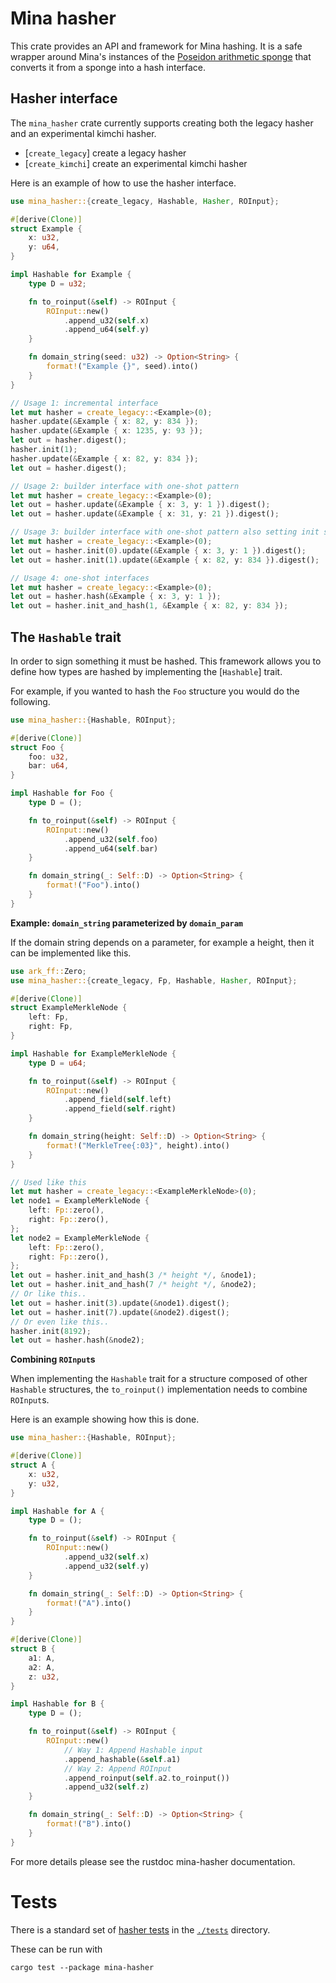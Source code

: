 # Mina hasher

This crate provides an API and framework for Mina hashing. It is a safe wrapper
around Mina's instances of the [Poseidon arithmetic
sponge](https://o1-labs.github.io/proof-systems/specs/poseidon.html) that
converts it from a sponge into a hash interface.

## Hasher interface

The `mina_hasher` crate currently supports creating both the legacy hasher and
an experimental kimchi hasher.

* [`create_legacy`] create a legacy hasher
* [`create_kimchi`] create an experimental kimchi hasher

Here is an example of how to use the hasher interface.

```rust
use mina_hasher::{create_legacy, Hashable, Hasher, ROInput};

#[derive(Clone)]
struct Example {
    x: u32,
    y: u64,
}

impl Hashable for Example {
    type D = u32;

    fn to_roinput(&self) -> ROInput {
        ROInput::new()
            .append_u32(self.x)
            .append_u64(self.y)
    }

    fn domain_string(seed: u32) -> Option<String> {
        format!("Example {}", seed).into()
    }
}

// Usage 1: incremental interface
let mut hasher = create_legacy::<Example>(0);
hasher.update(&Example { x: 82, y: 834 });
hasher.update(&Example { x: 1235, y: 93 });
let out = hasher.digest();
hasher.init(1);
hasher.update(&Example { x: 82, y: 834 });
let out = hasher.digest();

// Usage 2: builder interface with one-shot pattern
let mut hasher = create_legacy::<Example>(0);
let out = hasher.update(&Example { x: 3, y: 1 }).digest();
let out = hasher.update(&Example { x: 31, y: 21 }).digest();

// Usage 3: builder interface with one-shot pattern also setting init state
let mut hasher = create_legacy::<Example>(0);
let out = hasher.init(0).update(&Example { x: 3, y: 1 }).digest();
let out = hasher.init(1).update(&Example { x: 82, y: 834 }).digest();

// Usage 4: one-shot interfaces
let mut hasher = create_legacy::<Example>(0);
let out = hasher.hash(&Example { x: 3, y: 1 });
let out = hasher.init_and_hash(1, &Example { x: 82, y: 834 });
```

## The `Hashable` trait

In order to sign something it must be hashed. This framework allows you to
define how types are hashed by implementing the [`Hashable`] trait.

For example, if you wanted to hash the `Foo` structure you would do the
following.

```rust
use mina_hasher::{Hashable, ROInput};

#[derive(Clone)]
struct Foo {
    foo: u32,
    bar: u64,
}

impl Hashable for Foo {
    type D = ();

    fn to_roinput(&self) -> ROInput {
        ROInput::new()
            .append_u32(self.foo)
            .append_u64(self.bar)
    }

    fn domain_string(_: Self::D) -> Option<String> {
        format!("Foo").into()
    }
}
```

**Example: `domain_string` parameterized by `domain_param`**

If the domain string depends on a parameter, for example a height, then it can
be implemented like this.

```rust
use ark_ff::Zero;
use mina_hasher::{create_legacy, Fp, Hashable, Hasher, ROInput};

#[derive(Clone)]
struct ExampleMerkleNode {
    left: Fp,
    right: Fp,
}

impl Hashable for ExampleMerkleNode {
    type D = u64;

    fn to_roinput(&self) -> ROInput {
        ROInput::new()
            .append_field(self.left)
            .append_field(self.right)
    }

    fn domain_string(height: Self::D) -> Option<String> {
        format!("MerkleTree{:03}", height).into()
    }
}

// Used like this
let mut hasher = create_legacy::<ExampleMerkleNode>(0);
let node1 = ExampleMerkleNode {
    left: Fp::zero(),
    right: Fp::zero(),
};
let node2 = ExampleMerkleNode {
    left: Fp::zero(),
    right: Fp::zero(),
};
let out = hasher.init_and_hash(3 /* height */, &node1);
let out = hasher.init_and_hash(7 /* height */, &node2);
// Or like this..
let out = hasher.init(3).update(&node1).digest();
let out = hasher.init(7).update(&node2).digest();
// Or even like this..
hasher.init(8192);
let out = hasher.hash(&node2);
```

**Combining `ROInput`s**

When implementing the `Hashable` trait for a structure composed of other `Hashable`
structures, the `to_roinput()` implementation needs to combine `ROInput`s.

Here is an example showing how this is done.

```rust
use mina_hasher::{Hashable, ROInput};

#[derive(Clone)]
struct A {
    x: u32,
    y: u32,
}

impl Hashable for A {
    type D = ();

    fn to_roinput(&self) -> ROInput {
        ROInput::new()
            .append_u32(self.x)
            .append_u32(self.y)
    }

    fn domain_string(_: Self::D) -> Option<String> {
        format!("A").into()
    }
}

#[derive(Clone)]
struct B {
    a1: A,
    a2: A,
    z: u32,
}

impl Hashable for B {
    type D = ();

    fn to_roinput(&self) -> ROInput {
        ROInput::new()
            // Way 1: Append Hashable input
            .append_hashable(&self.a1)
            // Way 2: Append ROInput
            .append_roinput(self.a2.to_roinput())
            .append_u32(self.z)
    }

    fn domain_string(_: Self::D) -> Option<String> {
        format!("B").into()
    }
}
```

For more details please see the rustdoc mina-hasher documentation.

# Tests

There is a standard set of [hasher
tests](https://github.com/o1-labs/proof-systems/tree/master/hasher/tests/hasher.rs)
in the
[`./tests`](https://github.com/o1-labs/proof-systems/tree/master/hasher/tests)
directory.

These can be run with

`cargo test --package mina-hasher`
